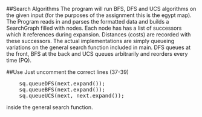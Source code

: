 ##Search Algorithms 
The program will run BFS, DFS and UCS algorithms on the given input (for the purposes of the assignment this is the egypt map). The Program reads in and parses the formatted data and builds a SearchGraph filled with nodes. Each node has has a list of successors which it references during expansion. Distances (costs) are recorded with these successors. The actual implementations are simply queueing variations on the general search function included in main. DFS queues at the front, BFS at the back and UCS queues arbitrarily and reorders every time (PQ). 

##Use
Just uncomment the correct lines (37-39)
<pre>
	sq.queueDFS(next.expand());
	sq.queueBFS(next.expand());
	sq.queueUCS(next, next.expand());
</pre>
inside the general search function. 